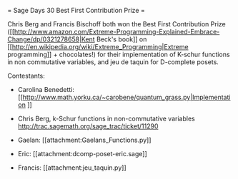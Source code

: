 = Sage Days 30 Best First Contribution Prize =

Chris Berg and Francis Bischoff both won the Best First Contribution Prize ([[http://www.amazon.com/Extreme-Programming-Explained-Embrace-Change/dp/0321278658|Kent Beck's book]] on [[http://en.wikipedia.org/wiki/Extreme_Programming|Extreme programming]] + chocolates!) for their implementation of K-schur functions in non commutative variables, and jeu de taquin for D-complete posets.


Contestants:

* Carolina Benedetti: 
  [[http://www.math.yorku.ca/~carobene/quantum_grass.py|Implementation ]]

* Chris Berg,
  k-Schur functions in non-commutative variables http://trac.sagemath.org/sage_trac/ticket/11290

* Gaelan: [[attachment:Gaelans_Functions.py]]

* Eric: [[attachment:dcomp-poset-eric.sage]]

* Francis: [[attachment:jeu_taquin.py]]

